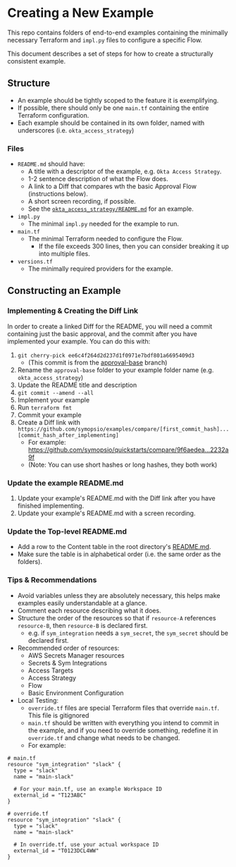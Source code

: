 # Creating a New Example
This repo contains folders of end-to-end examples containing the minimally necessary Terraform and `impl.py` files to configure a specific Flow.

This document describes a set of steps for how to create a structurally consistent example.

## Structure
- An example should be tightly scoped to the feature it is exemplifying.
- If possible, there should only be one `main.tf` containing the entire Terraform configuration.
- Each example should be contained in its own folder, named with underscores (i.e. `okta_access_strategy`)

### Files
  - `README.md` should have:
	  - A title with a descriptor of the example, e.g. `Okta Access Strategy`.
	  - 1-2 sentence description of what the Flow does.
	  - A link to a Diff that compares wth the basic Approval Flow (instructions below).
	  - A short screen recording, if possible.
	  - See the [`okta_access_strategy/README.md`](https://github.com/symopsio/examples/blob/main/okta_access_strategy/README.md) for an example.
  - `impl.py`
	  - The minimal `impl.py` needed for the example to run.
  - `main.tf`
	  - The minimal Terraform needed to configure the Flow.
		  - If the file exceeds 300 lines, then you can consider breaking it up into multiple files.
  - `versions.tf`
	  - The minimally required providers for the example.

## Constructing an Example
### Implementing & Creating the Diff Link
In order to create a linked Diff for the README, you will need a commit containing just the basic approval, and the commit after you have implemented your example.
You can do this with:
1. `git cherry-pick ee6c4f264d2d237d1f0971e7bdf801a6695409d3`
	- (This commit is from the [approval-base](https://github.com/symopsio/examples/tree/approval-base) branch)
2. Rename the `approval-base` folder to your example folder name (e.g. `okta_access_strategy`)
3. Update the README title and description
4. `git commit --amend --all`
5. Implement your example
6. Run `terraform fmt`
7. Commit your example
8. Create a Diff link with  `https://github.com/symopsio/examples/compare/[first_commit_hash]...[commit_hash_after_implementing]`
	- For example: https://github.com/symopsio/quickstarts/compare/9f6aedea...2232a9f
	- (Note: You can use short hashes or long hashes, they both work)

### Update the example README.md
1. Update your example's README.md with the Diff link after you have finished implementing.
2. Update your example's README.md with a screen recording.

### Update the Top-level README.md
- Add a row to the Content table in the root directory's [README.md](https://github.com/symopsio/examples/blob/main/README.md).
- Make sure the table is in alphabetical order (i.e. the same order as the folders).

### Tips & Recommendations
- Avoid variables unless they are absolutely necessary, this helps make examples easily understandable at a glance.
- Comment each resource describing what it does.
- Structure the order of the resources so that if `resource-A` references `resource-B`, then `resource-B` is declared first.
    - e.g. if `sym_integration` needs a `sym_secret`, the `sym_secret` should be declared first.
- Recommended order of resources:
    - AWS Secrets Manager resources
    - Secrets & Sym Integrations
    - Access Targets
    - Access Strategy
    - Flow
    - Basic Environment Configuration
- Local Testing:
  - `override.tf` files are special Terraform files that override `main.tf`. This file is gitignored
  - `main.tf` should be written with everything you intend to commit in the example, and if you need to override something, redefine it in `override.tf` and change what needs to be changed.
  - For example:
```hcl
# main.tf
resource "sym_integration" "slack" {
  type = "slack"
  name = "main-slack"

  # For your main.tf, use an example Workspace ID
  external_id = "T123ABC"
}
```

```hcl
# override.tf
resource "sym_integration" "slack" {
  type = "slack"
  name = "main-slack"

  # In override.tf, use your actual workspace ID
  external_id = "T0123DCL4WW"
}
```
